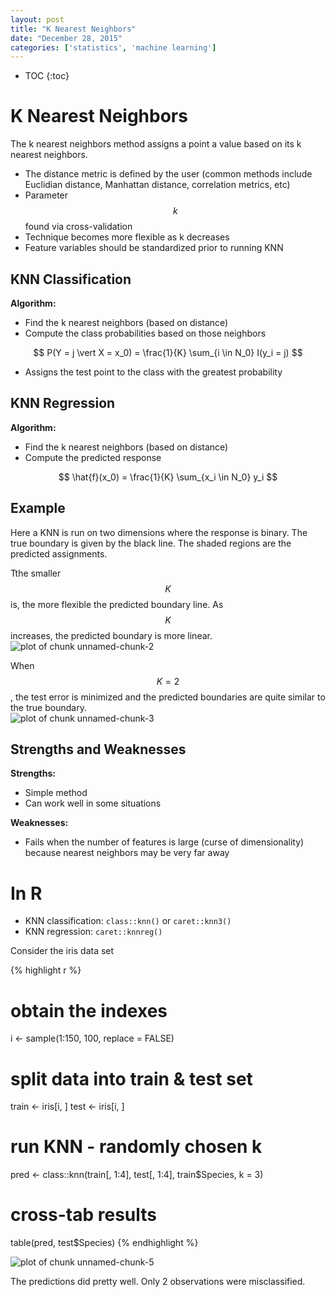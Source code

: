 ```yaml
---
layout: post
title: "K Nearest Neighbors"
date: "December 28, 2015"
categories: ['statistics', 'machine learning']
---
```


* TOC
{:toc}



# K Nearest Neighbors
The k nearest neighbors method assigns a point a value based on its k nearest neighbors.

* The distance metric is defined by the user (common methods include Euclidian distance, Manhattan distance, correlation metrics, etc)
* Parameter $$k$$ found via cross-validation
* Technique becomes more flexible as k decreases
* Feature variables should be standardized prior to running KNN

## KNN Classification

**Algorithm:**

* Find the k nearest neighbors (based on distance)
* Compute the class probabilities based on those neighbors

$$ P(Y = j \vert X = x_0) = \frac{1}{K} \sum_{i \in N_0} I(y_i = j) $$

* Assigns the test point to the class with the greatest probability

## KNN Regression

**Algorithm:**

* Find the k nearest neighbors (based on distance)
* Compute the predicted response

$$ \hat{f}(x_0) = \frac{1}{K} \sum_{x_i \in N_0} y_i $$

## Example

Here a KNN is run on two dimensions where the response is binary. The true boundary is given by the black line. The shaded regions are the predicted assignments.

Tthe smaller $$K$$ is, the more flexible the predicted boundary line. As $$K$$ increases, the predicted boundary is more linear. 
<img src="/nhuyhoa/figure/source/2015-12-28-Stat-ML-KNN/unnamed-chunk-2-1.png" title="plot of chunk unnamed-chunk-2" alt="plot of chunk unnamed-chunk-2" style="display: block; margin: auto;" />

When $$K = 2$$, the test error is minimized and the predicted boundaries are quite similar to the true boundary.
<img src="/nhuyhoa/figure/source/2015-12-28-Stat-ML-KNN/unnamed-chunk-3-1.png" title="plot of chunk unnamed-chunk-3" alt="plot of chunk unnamed-chunk-3" style="display: block; margin: auto;" />

## Strengths and Weaknesses

**Strengths:**

* Simple method
* Can work well in some situations

**Weaknesses:**

* Fails when the number of features is large (curse of dimensionality) because nearest neighbors may be very far away

# In R

* KNN classification: `class::knn()` or `caret::knn3()`
* KNN regression: `caret::knnreg()`

Consider the iris data set

{% highlight r %}
# obtain the indexes
i <- sample(1:150, 100, replace = FALSE)

# split data into train & test set
train <- iris[i, ]
test <- iris[i, ]

# run KNN - randomly chosen k
pred <- class::knn(train[, 1:4], test[, 1:4], train$Species, k = 3)

# cross-tab results
table(pred, test$Species)
{% endhighlight %}

<img src="/nhuyhoa/figure/source/2015-12-28-Stat-ML-KNN/unnamed-chunk-5-1.png" title="plot of chunk unnamed-chunk-5" alt="plot of chunk unnamed-chunk-5" style="display: block; margin: auto;" />

The predictions did pretty well. Only 2 observations were misclassified. 
